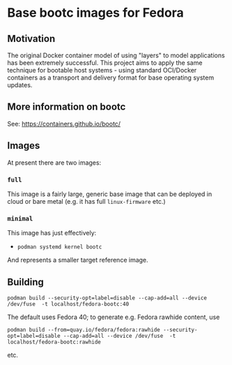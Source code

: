 # Base bootc images for Fedora

## Motivation

The original Docker container model of using "layers" to model
applications has been extremely successful.  This project
aims to apply the same technique for bootable host systems - using
standard OCI/Docker containers as a transport and delivery format
for base operating system updates.

## More information on bootc

See: <https://containers.github.io/bootc/>

## Images

At present there are two images:

### `full`

This image is a fairly large, generic base image that can
be deployed in cloud or bare metal (e.g. it has full `linux-firmware` etc.)

### `minimal`

This image has just effectively:

- `podman systemd kernel bootc`

And represents a smaller target reference image.


## Building

```shell
podman build --security-opt=label=disable --cap-add=all --device /dev/fuse  -t localhost/fedora-bootc:40
```

The default uses Fedora 40; to generate e.g. Fedora rawhide content, use

```shell
podman build --from=quay.io/fedora/fedora:rawhide --security-opt=label=disable --cap-add=all --device /dev/fuse  -t localhost/fedora-bootc:rawhide
```

etc.

